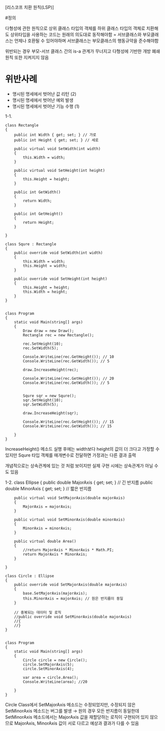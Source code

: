 [리스코프 치환 원칙(LSP)]


#정의

 다형성에 관한 원칙으로 상위 클래스 타입의 객체를 하위 클래스 타입의 객체로 치환해도 상위타입을 사용하는 코드는 원래의 의도대로 동작해야함
 = 서브클래스와 부모클래스는 언제나 호환될 수 있어야하며 서브클래스는 부모클래스의 행동규약을 준수해야함

 위반되는 경우 부모-서브 클래스 간의 is-a 관계가 무너지고 다형성에 기반한 개방 폐쇄 원칙 또한 지켜지지 않음


# 위반사례

 - 명시된 명세에서 벗어난 값 리턴 (2)
 - 명시된 명세에서 벗어난 예외 발생
 - 명시된 명세에서 벗어난 기능 수행 (1)
 
 1-1.
 
    class Rectangle
    {
        public int Width { get; set; } // 가로
        public int Height { get; set; } // 세로

        public virtual void SetWidth(int width)
        {
            this.Width = width;
        }

        public virtual void SetHeight(int height)
        {
            this.Height = height;
        }

        public int GetWidth()
        {
            return Width;
        }

        public int GetHeight()
        {
            return Height;
        }
        
    }

    class Squre : Rectangle
    {
        public override void SetWidth(int width)
        {
            this.Width = width;
            this.Height = width;
        }

        public override void SetHeight(int height)
        {
            this.Height = height;
            this.Width = height;
        }
    }
    
    
    class Program
    {
        static void Main(string[] args)
        {
            Draw draw = new Draw();
            Rectangle rec = new Rectangle();

            rec.SetHeight(10);
            rec.SetWidth(5);

            Console.WriteLine(rec.GetHeight()); // 10
            Console.WriteLine(rec.GetWidth()); // 5

            draw.IncreaseHeight(rec);

            Console.WriteLine(rec.GetHeight()); // 20
            Console.WriteLine(rec.GetWidth()); // 5


            Squre sqr = new Squre();
            sqr.SetHeight(10);
            sqr.SetWidth(5);

            draw.IncreaseHeight(sqr);

            Console.WriteLine(rec.GetHeight()); // 15
            Console.WriteLine(rec.GetWidth()); // 15

        }
    }
 
 
 IncreaseHeight() 메소드 실행 후에는 width보다 height의 값이 더 크다고 가정할 수 있지만 Squre 타입 객체를 매개변수로 전달하면 가정과는 다른 결과 출력

개념적으로는 상속관계에 있는 것 처럼 보이지만 실제 구현 시에는 상속관계가 아닐 수도 있음


1-2.
    class Ellipse
    {
        public double MajorAxis { get; set; } // 긴 반지름
        public double MinorAxis { get; set; } // 짧은 반지름

        public virtual void SetMajorAxis(double majorAxis)
        {
            MajorAxis = majorAxis;
        }

        public virtual void SetMinorAxis(double minorAxis)
        {
            MinorAxis = minorAxis;
        }

        public virtual double Area()
        {
            //return MajorAxis * MinorAxis * Math.PI;
            return MajorAxis * MinorAxis;
        }
        
    }

    class Circle : Ellipse
    {
        public override void SetMajorAxis(double majorAxis)
        {
            base.SetMajorAxis(majorAxis);
            this.MinorAxis = majorAxis; // 원은 반지름이 동일
        }

        // 중복되는 데이터 및 로직 
        //public override void SetMinorAxis(double majorAxis)
        //{
        //}
    }
    
    
    class Program
    {
        static void Main(string[] args)
        {
            Circle circle = new Circle();
            circle.SetMajorAxis(5);
            circle.SetMinorAxis(4);

            var area = circle.Area();
            Console.WriteLine(area); //20

        }
    }
    
    
Circle Class에서 SetMajorAxis 메소드는 수정되었지만, 수정되지 않은 SetMinorAxis 메소드는 버그를 발생
 → 원의 경우 모든 반지름이 동일한데 SetMinorAxis 메소드에서는 MajorAxis 값을 재할당하는 로직이 구현되어 있지 않으므로 MajorAxis, MinorAxis 값이 서로 다르고  예상과 결과가 다를 수 있음
    
